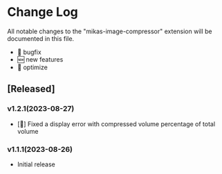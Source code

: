 # Change Log

All notable changes to the "mikas-image-compressor" extension will be documented in this file.

- 🐛 bugfix
- 🆕 new features
- 🤖️ optimize


## [Released]

### v1.2.1(2023-08-27)

- [🐛] Fixed a display error with compressed volume percentage of total volume

### v1.1.1(2023-08-26)

- Initial release

